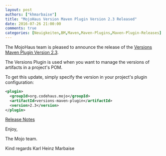 ```yaml
---
layout: post
authors: ["khmarbaise"]
title: "MojoHaus Version Maven Plugin Version 2.3 Released"
date: 2016-07-26 21:00:00
comments: true
categories: [Neuigkeiten,BM,Maven,Maven-Plugins,Maven-Plugin-Releases]
---
```

The MojoHaus team is pleased to announce the release of the 
[Versions Maven Plugin Version 2.3](http://www.mojohaus.org/versions-maven-plugin/).

The Versions Plugin is used when you want to manage the versions of artifacts
in a project's POM.

To get this update, simply specify the version in your project's plugin
configuration:

``` xml
<plugin>
  <groupId>org.codehaus.mojo</groupId>
  <artifactId>versions-maven-plugin</artifactId>
  <version>2.3</version>
</plugin>
```
<!-- more -->

[Release Notes](http://www.mojohaus.org/versions-maven-plugin/github-report.html)

Enjoy,

The Mojo team.

Kind regards
Karl Heinz Marbaise

